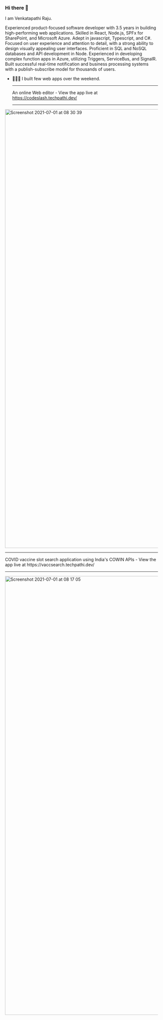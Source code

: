 ### Hi there 👋

I am Venkatapathi Raju. 

Experienced product-focused software developer with 3.5 years in building high-performing web applications. Skilled in React, Node.js, SPFx for SharePoint, and Microsoft Azure. Adept in javascript, Typescript, and C#. Focused on user experience and attention to detail, with a strong ability to design visually appealing user interfaces. Proficient in SQL and NoSQL databases and API development in Node. Experienced in developing complex function apps in Azure, utilizing Triggers, ServiceBus, and SignalR. Built successful real-time notification and business processing systems with a publish-subscribe model for thousands of users.

- 👨🏻‍💻 I built few web apps over the weekend. <hr>
 An online Web editor - View the app live at https://codeslash.techpathi.dev/ <hr>
<img width="1440" alt="Screenshot 2021-07-01 at 08 30 39" src="https://user-images.githubusercontent.com/26018388/124058343-d3264a80-da46-11eb-96b6-f8115eb979a0.png">
<hr>
COVID vaccine slot search application using India's COWIN APIs - View the app live at https://vaccsearch.techpathi.dev/  <hr>
<img width="1440" alt="Screenshot 2021-07-01 at 08 17 05" src="https://user-images.githubusercontent.com/26018388/124058556-3dd78600-da47-11eb-958b-5398f88c5999.png">

